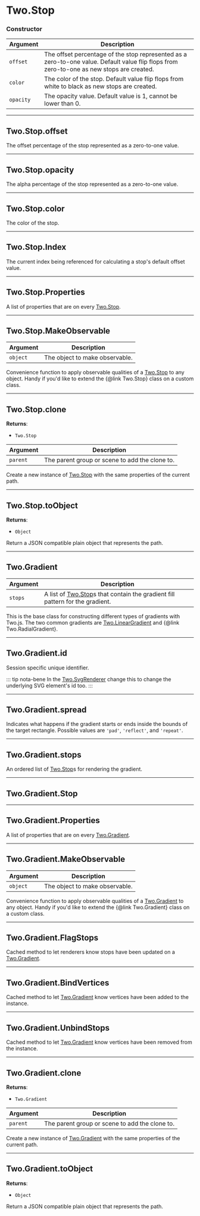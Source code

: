 # Two.Stop






### Constructor


| Argument | Description |
| ---- | ----------- |
| `offset` | The offset percentage of the stop represented as a zero-to-one value. Default value flip flops from zero-to-one as new stops are created. |
| `color` | The color of the stop. Default value flip flops from white to black as new stops are created. |
| `opacity` | The opacity value. Default value is 1, cannot be lower than 0. |



---

<div class="instance">

## Two.Stop.offset






The offset percentage of the stop represented as a zero-to-one value.









</div>



---

<div class="instance">

## Two.Stop.opacity






The alpha percentage of the stop represented as a zero-to-one value.









</div>



---

<div class="instance">

## Two.Stop.color






The color of the stop.









</div>



---

<div class="static">

## Two.Stop.Index






The current index being referenced for calculating a stop's default offset value.









</div>



---

<div class="static">

## Two.Stop.Properties






A list of properties that are on every [Two.Stop](/documentation/stop).









</div>



---

<div class="static">

## Two.Stop.MakeObservable








| Argument | Description |
| ---- | ----------- |
| `object` | The object to make observable. |


Convenience function to apply observable qualities of a [Two.Stop](/documentation/stop) to any object. Handy if you'd like to extend the {@link Two.Stop} class on a custom class.



</div>



---

<div class="instance">

## Two.Stop.clone


__Returns__:



+ `Two.Stop`











| Argument | Description |
| ---- | ----------- |
| `parent` | The parent group or scene to add the clone to. |


Create a new instance of [Two.Stop](/documentation/stop) with the same properties of the current path.



</div>



---

<div class="instance">

## Two.Stop.toObject


__Returns__:



+ `Object`













Return a JSON compatible plain object that represents the path.



</div>



---

<div class="static">

## Two.Gradient








| Argument | Description |
| ---- | ----------- |
| `stops` | A list of [Two.Stop](/documentation/stop)s that contain the gradient fill pattern for the gradient. |


This is the base class for constructing different types of gradients with Two.js. The two common gradients are [Two.LinearGradient](/documentation/lineargradient) and {@link Two.RadialGradient}.



</div>



---

<div class="instance">

## Two.Gradient.id






Session specific unique identifier.








::: tip nota-bene
In the [Two.SvgRenderer](/documentation/svgrenderer) change this to change the underlying SVG element's id too.
:::


</div>



---

<div class="instance">

## Two.Gradient.spread






Indicates what happens if the gradient starts or ends inside the bounds of the target rectangle. Possible values are `'pad'`, `'reflect'`, and `'repeat'`.









</div>



---

<div class="instance">

## Two.Gradient.stops






An ordered list of [Two.Stop](/documentation/stop)s for rendering the gradient.









</div>



---

<div class="instance">

## Two.Gradient.Stop














</div>



---

<div class="static">

## Two.Gradient.Properties






A list of properties that are on every [Two.Gradient](/documentation/gradient).









</div>



---

<div class="static">

## Two.Gradient.MakeObservable








| Argument | Description |
| ---- | ----------- |
| `object` | The object to make observable. |


Convenience function to apply observable qualities of a [Two.Gradient](/documentation/gradient) to any object. Handy if you'd like to extend the {@link Two.Gradient} class on a custom class.



</div>



---

<div class="static">

## Two.Gradient.FlagStops










Cached method to let renderers know stops have been updated on a [Two.Gradient](/documentation/gradient).



</div>



---

<div class="static">

## Two.Gradient.BindVertices










Cached method to let [Two.Gradient](/documentation/gradient) know vertices have been added to the instance.



</div>



---

<div class="static">

## Two.Gradient.UnbindStops










Cached method to let [Two.Gradient](/documentation/gradient) know vertices have been removed from the instance.



</div>



---

<div class="instance">

## Two.Gradient.clone


__Returns__:



+ `Two.Gradient`











| Argument | Description |
| ---- | ----------- |
| `parent` | The parent group or scene to add the clone to. |


Create a new instance of [Two.Gradient](/documentation/gradient) with the same properties of the current path.



</div>



---

<div class="instance">

## Two.Gradient.toObject


__Returns__:



+ `Object`













Return a JSON compatible plain object that represents the path.



</div>


